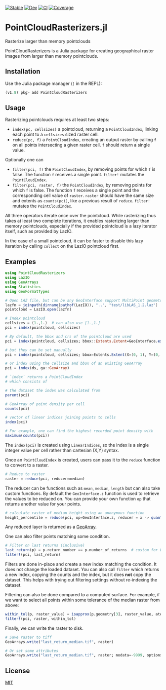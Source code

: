 [![Stable](https://img.shields.io/badge/docs-stable-blue.svg)](https://deltares.github.io/PointCloudRasterizers.jl/stable)
[![Dev](https://img.shields.io/badge/docs-dev-blue.svg)](https://deltares.github.io/PointCloudRasterizers.jl/dev)
[![CI](https://github.com/Deltares/PointCloudRasterizers.jl/actions/workflows/CI.yml/badge.svg)](https://github.com/Deltares/PointCloudRasterizers.jl/actions/workflows/CI.yml)
[![Coverage](https://codecov.io/gh/Deltares/PointCloudRasterizers.jl/branch/master/graph/badge.svg)](https://codecov.io/gh/Deltares/PointCloudRasterizers.jl)

# PointCloudRasterizers.jl
Rasterize larger than memory pointclouds

PointCloudRasterizers is a Julia package for creating geographical raster images from larger than memory pointclouds.

## Installation

Use the Julia package manager (`]` in the REPL):
```julia
(v1.8) pkg> add PointCloudRasterizers
```

## Usage

Rasterizing pointclouds requires at least two steps:
- `index(pc, cellsizes)` a pointcloud, returning a `PointCloudIndex`, linking each point to a `cellsizes` sized raster cell.
- `reduce(pc, f)` a `PointCloudIndex`, creating an output raster by calling `f` on all points intersecting a given raster cell. `f` should return a single value.

Optionally one can 
- `filter(pci, f)` the `PointCloudIndex`, by removing points for which `f` is false. The function `f` receives a single point. `filter!` mutates the `PointCloudIndex`.
- `filter(pci, raster, f)` the `PointCloudIndex`, by removing points for which `f` is false. The function `f` receives a single point and the corresponding cell value of `raster`. `raster` should have the same size and extents as `counts(pci)`, like a previous result of `reduce`. `filter!` mutates the `PointCloudIndex`.

All three operators iterate once over the pointcloud.
While rasterizing thus takes at least two complete iterations, it enables rasterizing larger than memory pointclouds, especially if the provided pointcloud is a lazy iterator itself, such as provided by LazIO.

In the case of a small pointcloud, it can be faster to disable this lazy iteration by calling `collect` on the LazIO pointcloud first.

## Examples

```julia
using PointCloudRasterizers
using LazIO
using GeoArrays
using Statistics
using GeoFormatTypes

# Open LAZ file, but can be any GeoInterface support MultiPoint geometry
lazfn = joinpath(dirname(pathof(LazIO)), "..", "test/libLAS_1.2.laz")
pointcloud = LazIO.open(lazfn)
```

```julia
# Index pointcloud
cellsizes = (1.,1.)  # can also use [1.,1.]
pci = index(pointcloud, cellsizes)

# By default, the bbox and crs of the pointcloud are used
pci = index(pointcloud, cellsizes; bbox::Extents.Extent=GeoInterface.extent(pointcloud),crs=GeoInterface.crs(pointcloud))

# but they can be set manually
pci = index(pointcloud, cellsizes; bbox=Extents.Extent(X=(0, 1), Y=(0, 1)), crs=GeoFormatTypes.EPSG(4326))

# or index using the cellsize and bbox of an existing GeoArray
pci = index(ds, ga::GeoArray)

# `index` returns a PointCloudIndex
# which consists of

# the dataset the index was calculated from
parent(pci)

# GeoArray of point density per cell
counts(pci)

# vector of linear indices joining points to cells
index(pci)

# For example, one can find the highest recorded point density with
maximum(counts(pci))
```


The `index(pci)` is created using `LinearIndices`, so the index is a single integer value per cell rather than cartesian (X,Y) syntax.

Once an `PointCloudIndex` is created, users can pass it to the `reduce` function to convert to a raster.

```julia
# Reduce to raster
raster = reduce(pci, reducer=median)
```
The reducer can be functions such as `mean`, `median`, `length` but can also take custom functions. By default the `GeoInterface.z` function is used to retrieve the values to be reduced on. You can provide your own function `op` that returns another value for your points.

```julia
# calculate raster of median height using an anonymous function
height_percentile = reduce(pci, op=GeoInterface.z, reducer = x -> quantile(x,0.5))
```
Any reduced layer is returned as a [GeoArray](https://github.com/evetion/GeoArrays.jl).

One can also filter points matching some condition.

```julia
# Filter on last returns (inclusive)
last_return(p) = p.return_number == p.number_of_returns  # custom for LazIO Points
filter!(pci, last_return)
```
Filters are done in-place and create a new index matching the condition. It does not change the loaded dataset. You can also call `filter` which returns a new index, copying the counts and the index, but it does **not** copy the dataset. This helps with trying out filtering settings without re-indexing the dataset.

Filtering can also be done compared to a computed surface.
For example, if we want to select all points within some tolerance of the median raster from above:

```julia
within_tol(p, raster_value) = isapprox(p.geometry[3], raster_value, atol=5.0)
filter!(pci, raster, within_tol)
```

Finally, we can write the raster to disk.

```julia
# Save raster to tiff
GeoArrays.write("last_return_median.tif", raster)

# Or set some attributes
GeoArrays.write("last_return_median.tif", raster; nodata=-9999, options=Dict("TILED=YES", "COMPRESS"=>"ZSTD")
```


## License
[MIT](LICENSE.md)
